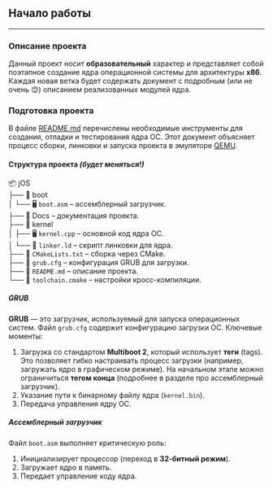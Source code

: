 ## Начало работы
----
### Описание проекта

Данный проект носит **образовательный** характер и представляет собой поэтапное создание ядра операционной системы для архитектуры **x86**. Каждая новая ветка будет содержать документ с подробным (или не очень 😊) описанием реализованных модулей ядра.

### Подготовка проекта

В файле [README.md](../../README.md) перечислены необходимые инструменты для создания, отладки и тестирования ядра ОС. Этот документ объясняет процесс сборки, линковки и запуска проекта в эмуляторе [QEMU](https://www.qemu.org/).

#### Структура проекта *(будет меняться!)*  

📦 jOS  
├── 📂 boot  
│   └── 🖥️ `boot.asm` 		– ассемблерный загрузчик.  
├── 📂 Docs  				– документация проекта.  
├── 📂 kernel  
│   ├── 🖥️ `kernel.cpp`  	– основной код ядра ОС.  
│   └── 🔗 `linker.ld` 		– скрипт линковки для ядра.  
├── 📜 `CMakeLists.txt`  – сборка через CMake.  
├── 📜 `grub.cfg`  			– конфигурация GRUB для загрузки.  
├── 📜 `README.md`  	– описание проекта.  
└── 📜 `toolchain.cmake` – настройки кросс-компиляции.   
##### GRUB

**GRUB** — это загрузчик, используемый для запуска операционных систем. Файл `grub.cfg` содержит конфигурацию загрузки ОС. Ключевые моменты:

1. Загрузка со стандартом **Multiboot 2**, который использует **теги** (tags). Это позволяет гибко настраивать процесс загрузки (например, загружать ядро в графическом режиме). На начальном этапе можно ограничиться **тегом конца** (подробнее в разделе про ассемблерный загрузчик).
2. Указание пути к бинарному файлу ядра (`kernel.bin`).
3. Передача управления ядру ОС.

##### Ассемблерный загрузчик

Файл `boot.asm` выполняет критическую роль:

1. Инициализирует процессор (переход в **32-битный режим**).
2. Загружает ядро в память.
3. Передает управление коду ядра.
